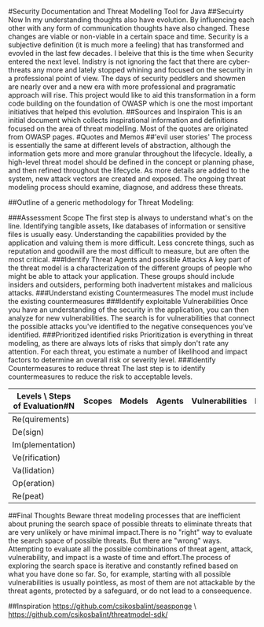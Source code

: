 #Security Documentation and Threat Modelling Tool for Java
##Secuirty Now
In my understanding thoughts also have evolution. By influencing each other with any form of communication thoughts have also changed. These changes are viable or non-viable in a certain space and time. Security is a subjective definition (it is much more a feeling) that has transformed and evovled in the last few decades.
I beleive that this is the time when Security entered the next level. Indistry is not ignoring the fact that there are cyber-threats any more and lately stopped whining and focused on the security in a professional point of view. The days of security peddlers and showmen are nearly over and a new era with more professional and pragramatic approach will rise.
This project would like to aid this transformation in a form code building on the foundation of OWASP which is one the most important initiatives that helped this evolution.
##Sources and Inspiraion
This is an initial document which collects inspirational information and definitions focused on the area of threat modelling. Most of the quotes are originated from OWASP pages.
#Quotes and Memos
##'evil user stories'
The process is essentially the same at different levels of abstraction, although the information gets more and more granular throughout the lifecycle. Ideally, a high-level threat model should be defined in the concept or planning phase, and then refined throughout the lifecycle. As more details are added to the system, new attack vectors are created and exposed. The ongoing threat modeling process should examine, diagnose, and address these threats.

##Outline of a generic methodology for Threat Modeling:

###Assessment Scope
The first step is always to understand what's on the line. Identifying tangible assets, like databases of information or sensitive files is usually easy. Understanding the capabilities provided by the application and valuing them is more difficult. Less concrete things, such as reputation and goodwill are the most difficult to measure, but are often the most critical.
###Identify Threat Agents and possible Attacks
A key part of the threat model is a characterization of the different groups of people who might be able to attack your application. These groups should include insiders and outsiders, performing both inadvertent mistakes and malicious attacks.
###Understand existing Countermeasures
The model must include the existing countermeasures
###Identify exploitable Vulnerabilities
Once you have an understanding of the security in the application, you can then analyze for new vulnerabilities. The search is for vulnerabilities that connect the possible attacks you've identified to the negative consequences you've identified.
###Prioritized identified risks
Prioritization is everything in threat modeling, as there are always lots of risks that simply don't rate any attention. For each threat, you estimate a number of likelihood and impact factors to determine an overall risk or severity level.
###Identify Countermeasures to reduce threat
The last step is to identify countermeasures to reduce the risk to acceptable levels.

Levels \ Steps of Evaluation#N	| Scopes |	Models |	Agents |	Vulnerabilities |	History |	Impact |	Response
------------- | ------------- | ------------- | ------------- | ------------- | ------------- | ------------- | ------------- | 
Re(quirements)							|||||||
De(sign)|||||||
Im(plementation)|||||||
Ve(rification)|||||||
Va(lidation)|||||||
Op(eration)|||||||
Re(peat)|||||||

##Final Thoughts
Beware threat modeling processes that are inefficient about pruning the search space of possible threats to eliminate threats that are very unlikely or have minimal impact.There is no "right" way to evaluate the search space of possible threats. But there are "wrong" ways. Attempting to evaluate all the possible combinations of threat agent, attack, vulnerability, and impact is a waste of time and effort.The process of exploring the search space is iterative and constantly refined based on what you have done so far.  So, for example, starting with all possible vulnerabilities is usually pointless, as most of them are not attackable by the threat agents, protected by a safeguard, or do not lead to a conseequence.

##Inspiration
https://github.com/csikosbalint/seasponge \\
https://github.com/csikosbalint/threatmodel-sdk/

